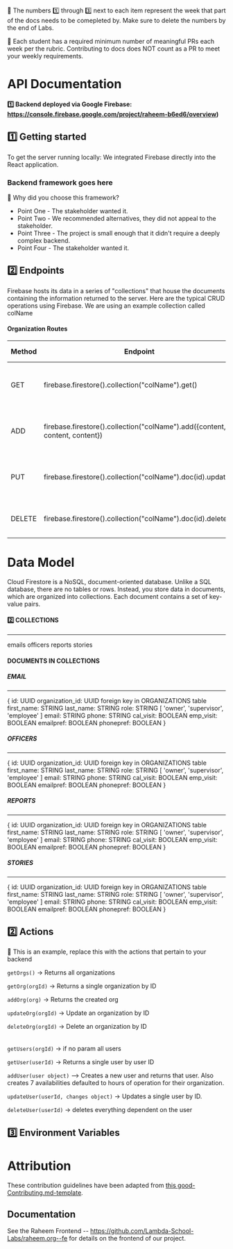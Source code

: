 🚫 The numbers 1️⃣ through 3️⃣ next to each item represent the week that part of the docs needs to be comepleted by.  Make sure to delete the numbers by the end of Labs.

🚫 Each student has a required minimum number of meaningful PRs each week per the rubric.  Contributing to docs does NOT count as a PR to meet your weekly requirements.

# API Documentation

#### 1️⃣ Backend deployed via Google Firebase: https://console.firebase.google.com/project/raheem-b6ed6/overview) <br>

## 1️⃣ Getting started

To get the server running locally: We integrated Firebase directly into the React application.

### Backend framework goes here

🚫 Why did you choose this framework?

-    Point One - The stakeholder wanted it.
-    Point Two - We recommended alternatives, they did not appeal to the stakeholder.
-    Point Three - The project is small enough that it didn't require a deeply complex backend.
-    Point Four - The stakeholder wanted it.

## 2️⃣ Endpoints

Firebase hosts its data in a series of "collections" that house the documents containing the information returned to the server. Here are the typical CRUD operations using Firebase. We are using an example collection called colName

#### Organization Routes

| Method | Endpoint                | Access Control | Description                                  |
| ------ | ----------------------- | -------------- | -------------------------------------------- |
| GET    | firebase.firestore().collection("colName").get() | owners     | Return all the records in the collection colName |
| ADD    | firebase.firestore().collection("colName").add({content, content, content}) | owners     | Add a record to the collection colName |
| PUT    | firebase.firestore().collection("colName").doc(id).update()  | owners         | Modify a specific record by id in the collection.             |
| DELETE | firebase.firestore().collection("colName").doc(id).delete()  | owners         | Delete a record by id in the collection.                      |


# Data Model

Cloud Firestore is a NoSQL, document-oriented database. Unlike a SQL database, there are no tables or rows. Instead, you store data in documents, which are organized into collections. Each document contains a set of key-value pairs.

#### 2️⃣ COLLECTIONS

---

emails
officers
reports
stories

#### DOCUMENTS IN COLLECTIONS
##### EMAIL

---

{
  id: UUID
  organization_id: UUID foreign key in ORGANIZATIONS table
  first_name: STRING
  last_name: STRING
  role: STRING [ 'owner', 'supervisor', 'employee' ]
  email: STRING
  phone: STRING
  cal_visit: BOOLEAN
  emp_visit: BOOLEAN
  emailpref: BOOLEAN
  phonepref: BOOLEAN
}


##### OFFICERS

---


{
  id: UUID
  organization_id: UUID foreign key in ORGANIZATIONS table
  first_name: STRING
  last_name: STRING
  role: STRING [ 'owner', 'supervisor', 'employee' ]
  email: STRING
  phone: STRING
  cal_visit: BOOLEAN
  emp_visit: BOOLEAN
  emailpref: BOOLEAN
  phonepref: BOOLEAN
}

##### REPORTS

---


{
  id: UUID
  organization_id: UUID foreign key in ORGANIZATIONS table
  first_name: STRING
  last_name: STRING
  role: STRING [ 'owner', 'supervisor', 'employee' ]
  email: STRING
  phone: STRING
  cal_visit: BOOLEAN
  emp_visit: BOOLEAN
  emailpref: BOOLEAN
  phonepref: BOOLEAN
}


##### STORIES

---

{
  id: UUID
  organization_id: UUID foreign key in ORGANIZATIONS table
  first_name: STRING
  last_name: STRING
  role: STRING [ 'owner', 'supervisor', 'employee' ]
  email: STRING
  phone: STRING
  cal_visit: BOOLEAN
  emp_visit: BOOLEAN
  emailpref: BOOLEAN
  phonepref: BOOLEAN
}



## 2️⃣ Actions

🚫 This is an example, replace this with the actions that pertain to your backend

`getOrgs()` -> Returns all organizations

`getOrg(orgId)` -> Returns a single organization by ID

`addOrg(org)` -> Returns the created org

`updateOrg(orgId)` -> Update an organization by ID

`deleteOrg(orgId)` -> Delete an organization by ID
<br>
<br>
<br>
`getUsers(orgId)` -> if no param all users

`getUser(userId)` -> Returns a single user by user ID

`addUser(user object)` --> Creates a new user and returns that user. Also creates 7 availabilities defaulted to hours of operation for their organization.

`updateUser(userId, changes object)` -> Updates a single user by ID.

`deleteUser(userId)` -> deletes everything dependent on the user

## 3️⃣ Environment Variables


# Attribution

These contribution guidelines have been adapted from [this good-Contributing.md-template](https://gist.github.com/PurpleBooth/b24679402957c63ec426).

## Documentation

See the Raheem Frontend -- https://github.com/Lambda-School-Labs/raheem.org--fe for details on the frontend of our project.

